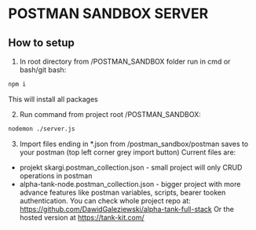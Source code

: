 # POSTMAN SANDBOX SERVER

## How to setup

1. In root directory from /POSTMAN_SANDBOX folder run in cmd or bash/git bash:

```bash
npm i
```

This will install all packages

2. Run command from project root /POSTMAN_SANDBOX:

```bash
nodemon ./server.js
```

3. Import files ending in \*.json from /postman_sandbox/postman saves to your postman (top left corner grey import button)
   Current files are:

- projekt skargi.postman_collection.json - small project will only CRUD operations in postman
- alpha-tank-node.postman_collection.json - bigger project with more advance features like postman variables, scripts, bearer tooken authentication. You can check whole project repo at: https://github.com/DawidGaleziewski/alpha-tank-full-stack
  Or the hosted version at https://tank-kit.com/
